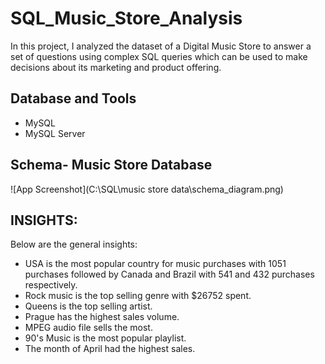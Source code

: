 
# SQL_Music_Store_Analysis

In this project, I analyzed the dataset of a Digital Music Store to answer a set of questions using complex SQL queries which can be used to make decisions about its marketing and product offering.




## Database and Tools

- MySQL
- MySQL Server



## Schema- Music Store Database

![App Screenshot](C:\SQL\music store data\schema_diagram.png)


## INSIGHTS: 
Below are the general insights:

- USA is the most popular country for music purchases with 1051 purchases followed by Canada and Brazil with 541 and 432 purchases respectively.
- Rock music is the top selling genre with $26752 spent.
- Queens is the top selling artist.
- Prague has the highest sales volume.
- MPEG audio file sells the most.
- 90's Music is the most popular playlist.
- The month of April had the highest sales.
